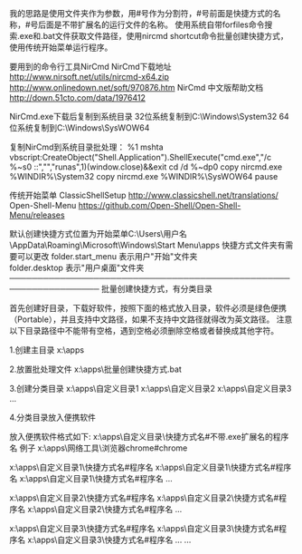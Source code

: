 我的思路是使用文件夹作为参数，用#号作为分割符，#号前面是快捷方式的名称，#号后面是不带扩展名的运行文件的名称。
使用系统自带forfiles命令搜索.exe和.bat文件获取文件路径，使用nircmd shortcut命令批量创建快捷方式，使用传统开始菜单运行程序。

要用到的命令行工具NirCmd
NirCmd下载地址
http://www.nirsoft.net/utils/nircmd-x64.zip
http://www.onlinedown.net/soft/970876.htm
NirCmd 中文版帮助文档
http://down.51cto.com/data/1976412

NirCmd.exe下载后复制到系统目录
32位系统复制到C:\Windows\System32
64位系统复制到C:\Windows\SysWOW64

复制NirCmd到系统目录批处理：
%1 mshta vbscript:CreateObject("Shell.Application").ShellExecute("cmd.exe","/c %~s0 ::","","runas",1)(window.close)&&exit
cd /d %~dp0
copy nircmd.exe %WINDIR%\System32
copy nircmd.exe %WINDIR%\SysWOW64
pause

传统开始菜单
ClassicShellSetup
http://www.classicshell.net/translations/
Open-Shell-Menu
https://github.com/Open-Shell/Open-Shell-Menu/releases



默认创建快捷方式位置为开始菜单C:\Users\用户名\AppData\Roaming\Microsoft\Windows\Start Menu\apps
快捷方式文件夹有需要可以更改
folder.start_menu  表示用户"开始"文件夹  
folder.desktop  表示"用户桌面"文件夹  
──────────────────────────────────────────────────────────────────
批量创建快捷方式，有分类目录

首先创建好目录，下载好软件，按照下面的格式放入目录，软件必须是绿色便携（Portable），并且支持中文路径，如果不支持中文路径就得改为英文路径。
注意以下目录路径中不能带有空格，遇到空格必须删除空格或者替换成其他字符。

1.创建主目录
x:\apps

2.放置批处理文件
x:\apps\批量创建快捷方式.bat

3.创建分类目录
x:\apps\自定义目录1
x:\apps\自定义目录2
x:\apps\自定义目录3
...

4.分类目录放入便携软件

放入便携软件格式如下:
x:\apps\自定义目录\快捷方式名#不带.exe扩展名的程序名
例子
x:\apps\网络工具\浏览器chrome#chrome


x:\apps\自定义目录1\快捷方式名#程序名
x:\apps\自定义目录1\快捷方式名#程序名
x:\apps\自定义目录1\快捷方式名#程序名
...

x:\apps\自定义目录2\快捷方式名#程序名
x:\apps\自定义目录2\快捷方式名#程序名
x:\apps\自定义目录2\快捷方式名#程序名
...

x:\apps\自定义目录3\快捷方式名#程序名
x:\apps\自定义目录3\快捷方式名#程序名
x:\apps\自定义目录3\快捷方式名#程序名
...
...